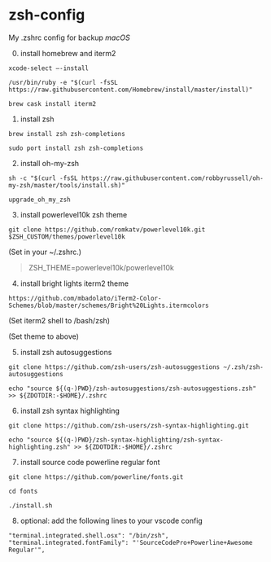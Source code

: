 # zsh-config
My .zshrc config for backup *macOS*


0. install homebrew and iterm2

`xcode-select —-install`

`/usr/bin/ruby -e "$(curl -fsSL https://raw.githubusercontent.com/Homebrew/install/master/install)"`

`brew cask install iterm2`


1. install zsh

`brew install zsh zsh-completions`

`sudo port install zsh zsh-completions`


2. install oh-my-zsh

`sh -c "$(curl -fsSL https://raw.githubusercontent.com/robbyrussell/oh-my-zsh/master/tools/install.sh)"`

`upgrade_oh_my_zsh`


3. install powerlevel10k zsh theme

`git clone https://github.com/romkatv/powerlevel10k.git $ZSH_CUSTOM/themes/powerlevel10k`

(Set in your ~/.zshrc.)

> ZSH_THEME=powerlevel10k/powerlevel10k 


4. install bright lights iterm2 theme

`https://github.com/mbadolato/iTerm2-Color-Schemes/blob/master/schemes/Bright%20Lights.itermcolors`

(Set iterm2 shell to /bash/zsh)

(Set theme to above)


5. install zsh autosuggestions

`git clone https://github.com/zsh-users/zsh-autosuggestions ~/.zsh/zsh-autosuggestions`

`echo "source ${(q-)PWD}/zsh-autosuggestions/zsh-autosuggestions.zsh" >> ${ZDOTDIR:-$HOME}/.zshrc`


6. install zsh syntax highlighting

`git clone https://github.com/zsh-users/zsh-syntax-highlighting.git`

`echo "source ${(q-)PWD}/zsh-syntax-highlighting/zsh-syntax-highlighting.zsh" >> ${ZDOTDIR:-$HOME}/.zshrc`


7. install source code powerline regular font

`git clone https://github.com/powerline/fonts.git`

`cd fonts`

`./install.sh`


8. optional: add the following lines to your vscode config

`"terminal.integrated.shell.osx": "/bin/zsh",`
`"terminal.integrated.fontFamily": "'SourceCodePro+Powerline+Awesome Regular'",`
